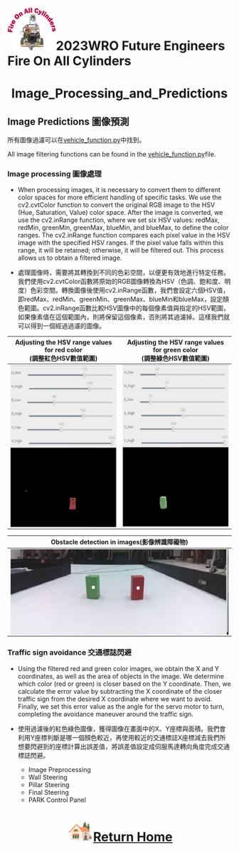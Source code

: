 ![LOGO](../../other/img/logo.png)2023WRO Future Engineers Fire On All Cylinders  
====
# <div align="center">Image_Processing_and_Predictions</div> 

## Image Predictions 圖像預測
所有圖像過濾可以在[vehicle_function.py](../Programming/Obstacle_Challenge/vehicle_function.py)中找到。

All image filtering functions can be found in the [vehicle_function.py](../Programming/Obstacle_Challenge/vehicle_function.py)file.

### Image processing 圖像處理
- When processing images, it is necessary to convert them to different color spaces for more efficient handling of specific tasks. We use the cv2.cvtColor function to convert the original RGB image to the HSV (Hue, Saturation, Value) color space. After the image is converted, we use the cv2.inRange function, where we set six HSV values: redMax, redMin, greenMin, greenMax, blueMin, and blueMax, to define the color ranges. The cv2.inRange function compares each pixel value in the HSV image with the specified HSV ranges. If the pixel value falls within this range, it will be retained; otherwise, it will be filtered out. This process allows us to obtain a filtered image.

- 處理圖像時，需要將其轉換到不同的色彩空間，以便更有效地進行特定任務。我們使用cv2.cvtColor函數將原始的RGB圖像轉換為HSV（色調、飽和度、明度）色彩空間。轉換圖像後使用cv2.inRange函數，我們會設定六個HSV值，即redMax、redMin、greenMin、greenMax、blueMin和blueMax，設定顏色範圍。cv2.inRange函數比較HSV圖像中的每個像素值與指定的HSV範圍，如果像素值在這個範圍內，則將保留這個像素，否則將其過濾掉。這樣我們就可以得到一個經過過濾的圖像。
<div align="center">

|Adjusting the HSV range values for red color<br>(調整紅色HSV數值範圍)|Adjusting the HSV range values for green color<br>(調整綠色HSV數值範圍)|
|:----:|:----:|
|<img src="./img/red_HSV_value_range.png" width = "350" height = "" alt="red_HSV_value_range" align=center />|<img src="./img/green_HSV_value_range.png" width = "350" height = "" alt="green_HSV_value_range" align=center />|

|Obstacle detection in images(影像辨識障礙物)|
|:----:|
|<img src="./img/Obstacle_detection.png" alt="Obstacle_detection" align=center />|
</div>

### Traffic sign avoidance 交通標誌閃避
- Using the filtered red and green color images, we obtain the X and Y coordinates, as well as the area of objects in the image. We determine which color (red or green) is closer based on the Y coordinate. Then, we calculate the error value by subtracting the X coordinate of the closer traffic sign from the desired X coordinate where we want to avoid. Finally, we set this error value as the angle for the servo motor to turn, completing the avoidance maneuver around the traffic sign.

- 使用過濾後的紅色綠色圖像，獲得圖像在畫面中的X、Y座標與面積。我們會利用Y座標判斷是哪一個顏色較近，再使用較近的交通標誌X座標減去我們所想要閃避到的座標計算出誤差值，將誤差值設定成伺服馬達轉向角度完成交通標誌閃避。

    - Image Preprocessing
    - Wall Steering
    - Pillar Steering
    - Final Steering
  - PARK Control Panel

# <div align="center">![HOME](../../other/img/Home.png)[Return Home](../../)</div>  
